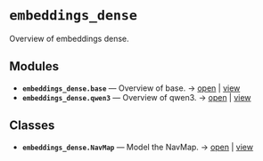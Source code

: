 # `embeddings_dense`

Overview of embeddings dense.

<!-- START doctoc generated TOC please keep comment here to allow auto update -->
<!-- END doctoc generated TOC please keep comment here to allow auto update -->

## Modules

- **`embeddings_dense.base`** — Overview of base. → [open](vscode://file//workspace/kgfoundry/src/embeddings_dense/base.py:1:1) | [view](https://github.com/your-org/your-repo/blob/46a51f319338d544a6cfb6b7491a80695ba1dfde/src/embeddings_dense/base.py#L1)
- **`embeddings_dense.qwen3`** — Overview of qwen3. → [open](vscode://file//workspace/kgfoundry/src/embeddings_dense/qwen3.py:1:1) | [view](https://github.com/your-org/your-repo/blob/46a51f319338d544a6cfb6b7491a80695ba1dfde/src/embeddings_dense/qwen3.py#L1)

## Classes

- **`embeddings_dense.NavMap`** — Model the NavMap. → [open](vscode://file//workspace/kgfoundry/src/kgfoundry_common/navmap_types.py:60:1) | [view](https://github.com/your-org/your-repo/blob/46a51f319338d544a6cfb6b7491a80695ba1dfde/src/kgfoundry_common/navmap_types.py#L60-L79)
<!-- agent:readme v1 sha:46a51f319338d544a6cfb6b7491a80695ba1dfde content:7f17b1e82aec -->
